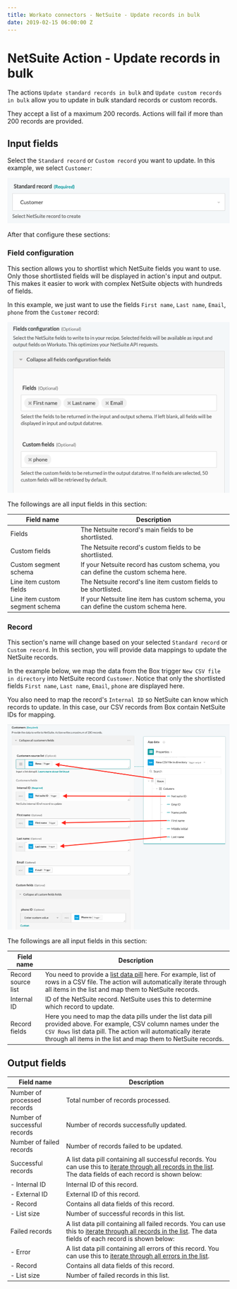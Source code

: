 ```yaml
---
title: Workato connectors - NetSuite - Update records in bulk
date: 2019-02-15 06:00:00 Z
---
```


# NetSuite Action - Update records in bulk

The actions `Update standard records in bulk` and `Update custom records in bulk` allow you to update in bulk standard records or custom records.

They accept a list of a maximum 200 records. Actions will fail if more than 200 records are provided.

## Input fields

Select the `Standard record` or `Custom record` you want to update. In this example, we select `Customer`:

![Select Netsuite record](/assets/images/connectors/netsuite/standard-record.png)

After that configure these sections:

### Field configuration
This section allows you to shortlist which NetSuite fields you want to use. Only those shortlisted fields will be displayed in action's input and output. This makes it easier to work with complex NetSuite objects with hundreds of fields.

In this example, we just want to use the fields `First name`, `Last name`, `Email`, `phone` from the `Customer` record:

![Field configuration](/assets/images/connectors/netsuite/field-config.png)

The followings are all input fields in this section:

| Field name | Description |
|---|---|
| Fields | The Netsuite record's main fields to be shortlisted. |
| Custom fields | The Netsuite record's custom fields to be shortlisted. |
| Custom segment schema | If your Netsuite record has custom schema, you can define the custom schema here. |
| Line item custom fields | The Netsuite record's line item custom fields to be shortlisted. |
| Line item custom segment schema | If your Netsuite line item has custom schema, you can define the custom schema here. |

### Record
This section's name will change based on your selected `Standard record` or `Custom record`. In this section, you will provide data mappings to update the NetSuite records.

In the example below, we map the data from the Box trigger `New CSV file in directory` into NetSuite record `Customer`. Notice that only the shortlisted fields `First name`, `Last name`, `Email`, `phone` are displayed here.

You also need to map the record's `Internal ID` so NetSuite can know which records to update. In this case, our CSV records from Box contain NetSuite IDs for mapping.

![Field mappings](/assets/images/connectors/netsuite/batch-mapping-update.png)

The followings are all input fields in this section:

| Field name | Description |
|---|---|
| Record source list | You need to provide a [list data pill](https://docs.workato.com/features/list-management.html) here. For example, list of rows in a CSV file. The action will automatically iterate through all items in the list and map them to NetSuite records. |
| Internal ID | ID of the NetSuite record. NetSuite uses this to determine which record to update. |
| Record fields | Here you need to map the data pills under the list data pill provided above. For example, CSV column names under the `CSV Rows` list data pill. The action will automatically iterate through all items in the list and map them to NetSuite records. |

## Output fields

| Field name | Description |
|---|---|
| Number of processed records | Total number of records processed. |
| Number of successful records | Number of records successfully updated. |
| Number of failed records | Number of records failed to be updated. |
| Successful records | A list data pill containing all successful records. You can use this to [iterate through all records in the list](https://docs.workato.com/features/list-management.html). The data fields of each record is shown below: |
| - Internal ID | Internal ID of this record. |
| - External ID | External ID of this record. |
| - Record | Contains all data fields of this record. |
| - List size | Number of successful records in this list. |
| Failed records | A list data pill containing all failed records. You can use this to [iterate through all records in the list](https://docs.workato.com/features/list-management.html). The data fields of each record is shown below: |
| - Error | A list data pill containing all errors of this record. You can use this to [iterate through all errors in the list](https://docs.workato.com/features/list-management.html). |
| - Record | Contains all data fields of this record.  |
| - List size | Number of failed records in this list. |
